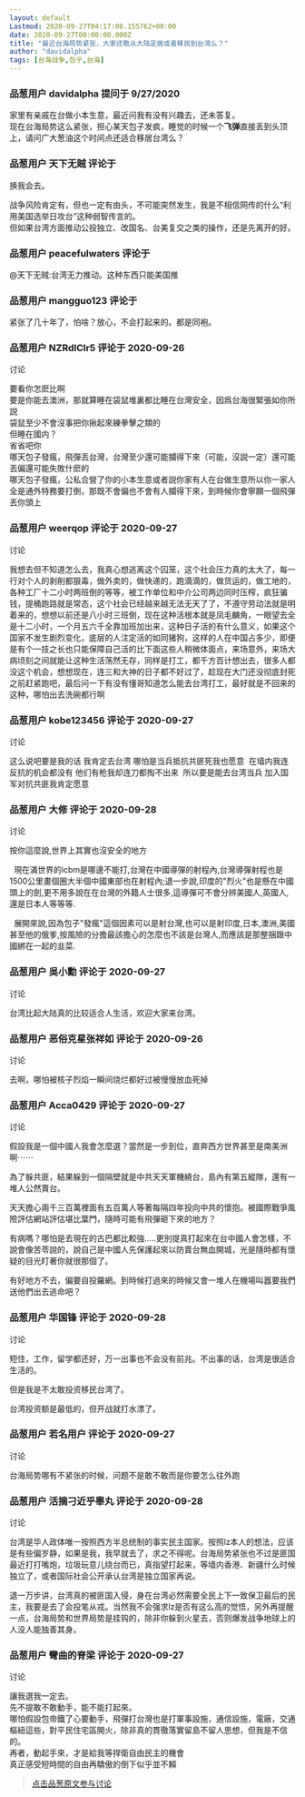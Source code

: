 ```yaml
---
layout: default
Lastmod: 2020-09-27T04:17:08.155762+00:00
date: 2020-09-27T00:00:00.000Z
title: "最近台海局势紧张，大家还敢从大陆定居或者移民到台湾么？"
author: "davidalpha"
tags: [台海战争,包子,台海]
---
```



### 品葱用户 **davidalpha** 提问于 9/27/2020
    
家里有亲戚在台做小本生意，最近问我有没有兴趣去，还未答复。   
现在台海局势这么紧张，担心某天包子发疯，睡觉的时候一个**飞弹**直接丢到头顶上，请问广大葱油这个时间点还适合移居台湾么？
    
                

### 品葱用户 **天下无贼** 评论于 
        
换我会去。  
  
战争风险肯定有，但也一定有由头，不可能突然发生，我是不相信网传的什么“利用美国选举日攻台”这种弱智传言的。  
但如果台湾方面推动公投独立、改国名、台美复交之类的操作，还是先离开的好。
        
                

### 品葱用户 **peacefulwaters** 评论于 
        
@天下无贼:台湾无力推动。这种东西只能美国推
        
                

### 品葱用户 **mangguo123** 评论于 
        
紧张了几十年了，怕啥？放心，不会打起来的。都是同袍。
        
                

### 品葱用户 **NZRdlClr5** 评论于 2020-09-26
讨论

        
要看你怎麽比啊  
要是你能去澳洲，那就算睡在袋鼠堆裏都比睡在台灣安全，因爲台海很緊張如你所説  
袋鼠至少不會沒事把你揪起來練拳擊之類的  
但睡在國内？  
省省吧你  
哪天包子發瘋，飛彈丟台灣，台灣至少還可能攔得下來（可能，沒説一定）還可能丟偏還可能失敗什麽的  
哪天包子發瘋，公私合營了你的小本生意或者説你家有人在台做生意所以你一家人全是通外特務要打倒，那既不會偏也不會有人攔得下來，到時候你會寧願一個飛彈丟你頭上
        
                

### 品葱用户 **weerqop** 评论于 2020-09-27
讨论

        
我想去但不知道怎么去，我真心想逃离这个囚笼，这个社会压力真的太大了，每一行对个人的剥削都狠毒，做外卖的，做快递的，跑滴滴的，做货运的，做工地的，各种工厂十二小时两班倒的等等，被工作单位和中介公司两边同时压榨，疯狂骗钱，提桶跑路就是常态，这个社会已经越来越无法无天了了，不遵守劳动法就是明着来的，想想以前还是八小时三班倒，现在这种活根本就是凤毛麟角，一眼望去全是十二小时，一个月五六千全靠加班加出来，这种日子活的有什么意义，如果这个国家不发生剧烈变化，底层的人注定活的如同猪狗，这样的人在中国占多少，即便是有个一技之长也只能保障自己活的比下面这些人稍微体面点，来场意外，来场大病顷刻之间就能让这种生活荡然无存，同样是打工，都千方百计想出去，很多人都没这个机会，想想现在，连三和大神的日子都不好过了，趁现在大门还没彻底封死之前赶紧跑吧，最后问一下有没有懂哥知道怎么能去台湾打工，最好就是不回来的这种，哪怕出去洗碗都行啊
        
                

### 品葱用户 **kobe123456** 评论于 2020-09-27
讨论

        
这么说吧要是我的话 我肯定去台湾 哪怕是当兵抵抗共匪死我也愿意  在墙内我连反抗的机会都没有 他们有枪我却连刀都掏不出来  所以要是能去台湾当兵 加入国军对抗共匪我肯定愿意
        
                

### 品葱用户 **大修** 评论于 2020-09-28
讨论

        
按你這麼說,世界上其實也沒安全的地方  
  
  現在滿世界的icbm是哪邊不能打,台灣在中國導彈的射程內,台灣導彈射程也是1500公里畫個圈大半個中國東部也在射程內;退一步說,印度的"烈火"也是懸在中國頭上的劍,更不用多說在在台灣的外籍人士很多,這導彈可不會分辨美國人,英國人,還是日本人等等等.  
  
  
  
  展開來說,因為包子"發瘋"這個因素可以是射台灣,也可以是射印度,日本,澳洲,美國甚至他的俄爹,按風險的分擔最該擔心的怎麼也不該是台灣人,而應該是那整捆跟中國綁在一起的韭菜.
        
                

### 品葱用户 **吳小勳** 评论于 2020-09-27
讨论

        
台湾比起大陆真的比较适合人生活，欢迎大家来台湾。
        
                

### 品葱用户 **恶俗克星张祥如** 评论于 2020-09-26
讨论

        
去啊，哪怕被核子烈焰一瞬间烧烂都好过被慢慢放血死掉
        
                

### 品葱用户 **Acca0429** 评论于 2020-09-27
讨论

        
假設我是一個中國人我會怎麼選？當然是一步到位，直奔西方世界甚至是南美洲啊⋯⋯  
  
為了躲共匪，結果躲到一個隔壁就是中共天天軍機繞台，島內有第五縱隊，還有一堆人公然賣台。  
  
天天擔心兩千三百萬裡面有五百萬人等著每隔四年投向中共的懷抱。被國際戰爭風險評估網站評估堪比葉門，隨時可能有飛彈砸下來的地方？  
  
有病嗎？哪怕是去現在的古巴都比較強.....更別提真打起來在台中國人會怎樣，不說會像苦苓說的，說自己是中國人先保護起來以防賣台無血開城，光是隨時都有懷疑的目光盯著你就很那個了。  
  
有好地方不去，偏要自投羅網。到時候打過來的時候又會一堆人在機場叫囂要我們送他們出去逃命吧？
        
                

### 品葱用户 **华国锋** 评论于 2020-09-28
讨论

        
短住，工作，留学都还好，万一出事也不会没有前兆。不出事的话，台湾是很适合生活的。  
  
但是我是不太敢投资移民台湾了。  
  
台湾投资额是最低的，但开战就打水漂了。
        
                

### 品葱用户 **若名用户** 评论于 2020-09-27
讨论

        
台海局势哪有不紧张的时候，问题不是敢不敢而是你要怎么往外跑
        
                

### 品葱用户 **活摘刁近乎睾丸** 评论于 2020-09-28
讨论

        
台湾是华人政体唯一按照西方半总统制的事实民主国家。按照lz本人的想法，应该是有些偏岁静，如果是我，我早就去了，求之不得呢。台海局势紧张也不过是匪国最近打打嘴炮，垃圾玩意儿绕台而已，真指望打起来，等墙内香港、新疆什么时候独立了，或者国际社会公开承认台湾是独立国家再说。  
  
退一万步讲，台湾真的被匪国入侵，身在台湾必然需要全民上下一致保卫最后的民主，我要是去了会投笔从戎。当然我不会强求lz是否有这么高的觉悟，另外再提醒一点，台海局势和世界局势是挂钩的，除非你躲到火星去，否则爆发战争地球上的人没人能独善其身。
        
                

### 品葱用户 **彎曲的脊梁** 评论于 2020-09-27
讨论

        
讓我選我一定去。  
先不提敢不敢動手，能不能打起來。  
哪怕假設包帝鐵了心要動手，飛彈打台灣也是打軍事設施，通信設施，電廠，交通樞紐這些，對平民住宅區開火，除非真的貫徹落實留島不留人思想，但我是不信的。  
再者，動起手來，才是給我等捍衛自由民主的機會  
真正感受短時間的自由再驕傲的倒下似乎並不賴
        
                





> [点击品葱原文参与讨论](https://pincong.rocks/question/31501)

